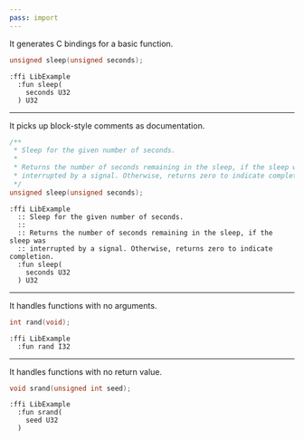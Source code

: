 ```yaml
---
pass: import
---
```


It generates C bindings for a basic function.

```c ffigen
unsigned sleep(unsigned seconds);
```
```savi
:ffi LibExample
  :fun sleep(
    seconds U32
  ) U32
```

---

It picks up block-style comments as documentation.

```c ffigen
/**
 * Sleep for the given number of seconds.
 *
 * Returns the number of seconds remaining in the sleep, if the sleep was
 * interrupted by a signal. Otherwise, returns zero to indicate completion.
 */
unsigned sleep(unsigned seconds);
```
```savi
:ffi LibExample
  :: Sleep for the given number of seconds.
  ::
  :: Returns the number of seconds remaining in the sleep, if the sleep was
  :: interrupted by a signal. Otherwise, returns zero to indicate completion.
  :fun sleep(
    seconds U32
  ) U32
```

---

It handles functions with no arguments.

```c ffigen
int rand(void);
```
```savi
:ffi LibExample
  :fun rand I32
```

---

It handles functions with no return value.

```c ffigen
void srand(unsigned int seed);
```
```savi
:ffi LibExample
  :fun srand(
    seed U32
  )
```
